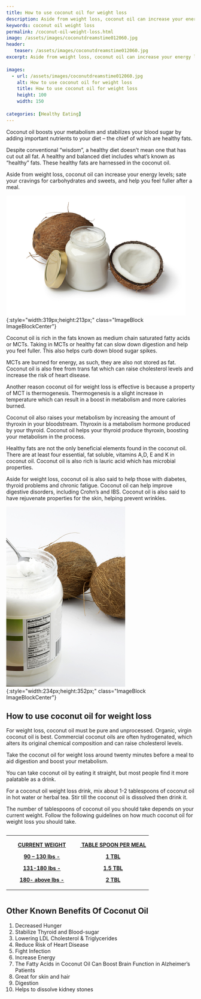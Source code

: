 ```yaml
---
title: How to use coconut oil for weight loss
description: Aside from weight loss, coconut oil can increase your energy levels; sate your cravings for carbohydrates and sweets, and help you feel fuller after a meal.
keywords: coconut oil weight loss
permalink: /coconut-oil-weight-loss.html
image: /assets/images/coconutdreamstime012060.jpg
header:
   teaser: /assets/images/coconutdreamstime012060.jpg
excerpt: Aside from weight loss, coconut oil can increase your energy levels; sate your cravings for carbohydrates and sweets, and help you feel fuller after a meal.

images:
  - url: /assets/images/coconutdreamstime012060.jpg
    alt: How to use coconut oil for weight loss
    title: How to use coconut oil for weight loss
    height: 100 
    width: 150

categories: [Healthy Eating]
---
```


Coconut oil boosts your metabolism and stabilizes your blood sugar by adding important nutrients to your diet – the chief of which are healthy fats.

Despite conventional “wisdom”, a healthy diet doesn’t mean one that has cut out all fat.  A healthy and balanced diet includes what’s known as “healthy” fats.  These healthy fats are harnessed in the coconut oil.

Aside from weight loss, coconut oil can increase your energy levels; sate your cravings for carbohydrates and sweets, and help you feel fuller after a meal.

![Welcome to how to lose weight with coconut oil](/assets/images/coconutdreamstime012060.jpg){:style="width:319px;height:213px;" class="ImageBlock ImageBlockCenter"}
<div class="clearfix"></div>
Coconut oil is rich in the fats known as medium chain saturated fatty acids or MCTs.  Taking in MCTs or healthy fat can slow down digestion and help you feel fuller.   This also helps curb down blood sugar spikes.

MCTs are burned for energy, as such, they are also not stored as fat.  Coconut oil is also free from trans fat which can raise cholesterol levels and increase the risk of heart disease.

Another reason coconut oil for weight loss is effective is because a property of MCT is thermogenesis.  Thermogenesis is a slight increase in temperature which can result in a boost in metabolism and more calories burned.

Coconut oil also raises your metabolism by increasing the amount of thyroxin in your bloodstream.  Thyroxin is a metabolism hormone produced by your thyroid.  Coconut oil helps your thyroid produce thyroxin, boosting your metabolism in the process.

Healthy fats are not the only beneficial elements found in the coconut oil.  There are at least four essential, fat soluble, vitamins A,D, E and K in coconut oil.  Coconut oil is also rich is lauric acid which has microbial properties. 

Aside for weight loss, coconut oil is also said to help those with diabetes, thyroid problems and chronic fatigue.  Coconut oil can help improve digestive disorders, including Crohn’s and IBS.  Coconut oil is also said to have rejuvenate properties for the skin, helping prevent wrinkles. 

![Coconut oil weight loss](/assets/images/coconutoilweightloss.jpg){:style="width:234px;height:352px;" class="ImageBlock ImageBlockCenter"}
<div class="clearfix"></div>

## How to use coconut oil for weight loss
For weight loss, coconut oil must be pure and unprocessed. Organic, virgin coconut oil is best.  Commercial coconut oils are often hydrogenated, which alters its original chemical composition and can raise cholesterol levels. 

Take the coconut oil for weight loss around twenty minutes before a meal to aid digestion and boost your metabolism. 

You can take coconut oil by eating it straight, but most people find it more palatable as a drink.

For a coconut oil weight loss drink, mix about 1-2 tablespoons of coconut oil in hot water or herbal tea. Stir till the coconut oil is dissolved then drink it.

The number of tablespoons of coconut oil you should take depends on your current weight.  Follow the following guidelines on how much coconut oil for weight loss you should take.

<div style="overflow-x: auto;">
    <table class="columns_block grid_block" border="0" style="width: 100%;">
        <tbody>
            <tr>
                <td class="column_0" style="width: 50.00%;vertical-align:top;">
                    <p style="text-align: center;"><b><u>CURRENT WEIGHT</u></b></p>
                    <p style="text-align: center;"><b><u>90 – 130 lbs -</u></b></p>
                    <p style="text-align: center;"><b><u>131-180 lbs -</u></b></p>
                    <p style="text-align: center;"><u><b>180- above lbs -</b><br></u></p>
                </td>
                <td class="column_1" style="width: 50%;vertical-align:top;">
                    <p style="text-align: center;"><b><u>&nbsp;TABLE SPOON PER MEAL<br></u></b></p>
                    <p style="text-align: center;"><b><u>1 TBL</u></b></p>
                    <p style="text-align: center;"><b><u>1.5 TBL</u></b></p>
                    <p style="text-align: center;"><b><u>2 TBL</u></b></p>
                </td>
            </tr>
        </tbody>
    </table>
</div>

## Other Known Benefits Of Coconut Oil
1. Decreased Hunger
2. Stabilize Thyroid and Blood-sugar
3. Lowering LDL Cholesterol & Triglycerides
4. Reduce Risk of Heart Disease
5. Fight Infection
6. Increase Energy
7. The Fatty Acids in Coconut Oil Can Boost Brain Function in Alzheimer’s Patients
8. Great for skin and hair
9. Digestion
10. Helps to dissolve kidney stones
